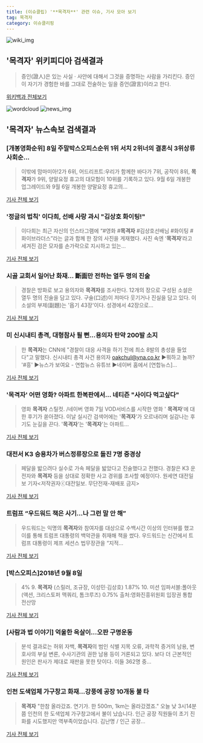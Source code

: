 ```yaml
---
title: (이슈클립) '**목격자**' 관련 이슈, 기사 모아 보기
tag: 목격자
category: 이슈클리핑
---
```

![wiki_img](https://user-images.githubusercontent.com/42597476/44503234-41136a80-a6d0-11e8-9071-6fc6418eafe4.png)
## **'**목격자**'** 위키피디아 검색결과
>증인(證人)은 있는 사실 · 사안에 대해서 그것을 증명하는 사람을 가리킨다. 증인이 자기가 경험한 바를 그대로 전술하는 일을 증언(證言)이라고 한다.

<a href="https://ko.wikipedia.org/wiki/목격자" target="_blank">위키백과 전체보기</a>

![wordcloud](https://s3.ap-northeast-2.amazonaws.com/lyrics101-wordcloud/2018-09-08-1536355862.png)
![news_img](https://user-images.githubusercontent.com/42597476/44507050-1206f400-a6e4-11e8-8d98-7ffbfebb353f.png)
## **'**목격자**'** 뉴스속보 검색결과
### [개봉영화순위] 8일 주말박스오피스순위 1위 서치 2위너의 결혼식 3위상류사회순...

>이밖에 맘마미아!2가 6위, 어드리프트:우리가 함께한 바다가 7위, 공작이 8위, **목격자**가 9위, 양말요정 휴고의 대모험이 10위를 기록하고 있다. 9월 6일 개봉한 업그레이드와 9월 6일 개봉한 양말요정 휴고의...

<a href="http://research-paper.co.kr/news/view/51513" target="_blank">기사 전체 보기</a>

### '정글의 법칙' 이다희, 선배 사랑 과시 "김상호 화이팅!"

>이다희는 최근 자신의 인스타그램에 “#영화 #**목격자** #김상호선배님 #화이팅 #화이브라더스”라는 글과 함께 한 장의 사진을 게재했다. 사진 속엔 ‘**목격자**’라고 세겨진 검은 모자를 손가락으로 지시하고 있는...

<a href="http://www.asiatoday.co.kr/view.php?key=20180907010004300" target="_blank">기사 전체 보기</a>

### 시골 교회서 일어난 화재… 斷面만 전하는 열두 명의 진술

>경찰은 방화로 보고 용의자와 **목격자**를 조사한다. 12개의 장으로 구성된 소설은 열두 명의 진술을 담고 있다. 구술(口述)이 저마다 웃기거나 진실을 담고 있다. 이 소설의 부제(副題)는 '욥기 43장'이다. 성경에서 42장으로...

<a href="http://news.chosun.com/site/data/html_dir/2018/09/08/2018090800027.html?utm_source=naver&utm_medium=original&utm_campaign=news" target="_blank">기사 전체 보기</a>

### 미 신시내티 총격, 대형참사 될 뻔…용의자 탄약 200발 소지

>한 **목격자**는 CNN에 "경찰이 대응 사격을 하기 전에 최소 8발의 총성을 들었다"고 말했다. 신시내티 총격 사건 용의자 oakchul@yna.co.kr ▶뭐하고 놀까? '#흥' ▶뉴스가 보여요 - 연합뉴스 유튜브 ▶네이버 홈에서 [연합뉴스]...

<a href="http://app.yonhapnews.co.kr/YNA/Basic/SNS/r.aspx?c=AKR20180908003100075&did=1195m" target="_blank">기사 전체 보기</a>

### '**목격자**' 어떤 영화? 아파트 한복판에서… 네티즌 "사이다 먹고싶다"

>영화 **목격자** 스틸컷. /네이버 영화  7일 VOD서비스를 시작한 영화 ' **목격자**'에 대한 후기가 쏟아졌다.   이날 실시간 검색어에는 '**목격자**'가 오르내리며 실감나는 후기도 눈길을 끈다.  '**목격자**'는 '**목격자**'는 아파트...

<a href="http://www.kyeongin.com/main/view.php?key=20180908000148371" target="_blank">기사 전체 보기</a>

### 대전서 K3 승용차가 버스정류장으로 돌진 7명 중경상

>페달을 밟으려다 실수로 가속 페달을 밟았다고 진술했다고 전했다. 경찰은 K3 운전자와 **목격자** 등을 상대로 정확한 사고 경위를 조사할 예정이다. 원세연 대전일보 기자<저작권자ⓒ대전일보. 무단전재-재배포 금지>

<a href="http://www.daejonilbo.com/news/newsitem.asp?pk_no=1333689" target="_blank">기사 전체 보기</a>

### 트럼프 “우드워드 책은 사기…나 그런 말 안 해”

>우드워드는 익명의 **목격자**와 참여자를 대상으로 수백시간 이상의 인터뷰를 했고 이를 통해 트럼프 대통령의 백악관을 취재해 책을 썼다. 우드워드는 신간에서 트럼프 대통령이 제프 세션스 법무장관을 “지적...

<a href="http://www.newspim.com/news/view/20180908000006" target="_blank">기사 전체 보기</a>

### [박스오피스]2018년 9월 8일

>4% 9. **목격자** (스릴러, 조규장, 이성민·김상호) 1.87% 10. 미션 임파서블:폴아웃 (액션, 크리스토퍼 맥쿼리, 톰크루즈) 0.75% 출처:영화진흥위원회 입장권 통합 전산망

<a href="http://www.kwnews.co.kr/view.asp?aid=218090700097&s=601" target="_blank">기사 전체 보기</a>

### [사람과 법 이야기] 억울한 옥살이…오판 구명운동

>분석 결과로는 허위 자백, **목격자**의 범인 식별 지목 오류, 과학적 증거의 남용, 변호사의 부실 변론, 수사기관의 권한 남용 등이 거론되고 있다. 보다 더 근본적인 원인은 판사가 제대로 재판을 못한 탓이다. 이들 362명 중...

<a href="http://news.mk.co.kr/newsRead.php?year=2018&no=566230" target="_blank">기사 전체 보기</a>

### 인천 도색업체 가구창고 화재…강풍에 공장 10개동 불 타

>**목격자** "한참 올라갔죠. 연기가. 한 500m, 1km는 올라갔겠죠." 오늘 낮 3시14분쯤 인천의 한 도색업체 가구창고에서 불이 났습니다. 인근 공장 직원들이 초기 진화를 시도했지만 역부족이었습니다. 김난명 / 인근 공장...

<a href="http://news.tvchosun.com/site/data/html_dir/2018/09/07/2018090790100.html" target="_blank">기사 전체 보기</a>


